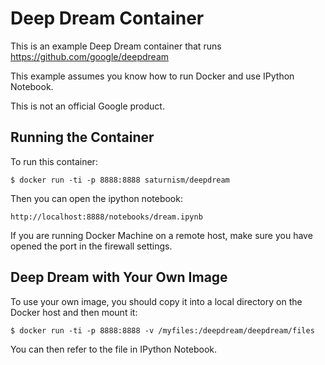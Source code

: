 Deep Dream Container
====================

This is an example Deep Dream container that runs https://github.com/google/deepdream

This example assumes you know how to run Docker and use IPython Notebook.

This is not an official Google product.

Running the Container
---------------------
To run this container:

    $ docker run -ti -p 8888:8888 saturnism/deepdream

Then you can open the ipython notebook:

    http://localhost:8888/notebooks/dream.ipynb

If you are running Docker Machine on a remote host, make sure you have opened the port
in the firewall settings.

Deep Dream with Your Own Image
------------------------------
To use your own image, you should copy it into a local directory on the Docker host
and then mount it:

    $ docker run -ti -p 8888:8888 -v /myfiles:/deepdream/deepdream/files

You can then refer to the file in IPython Notebook.
